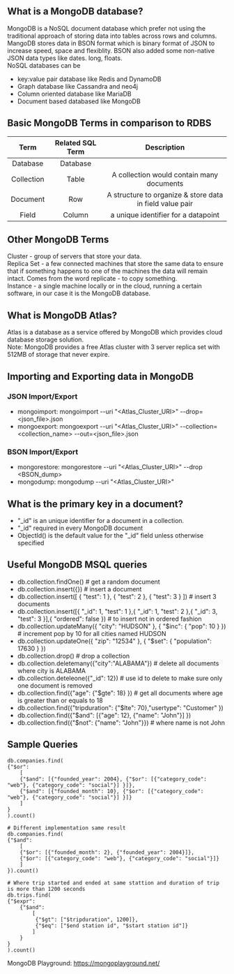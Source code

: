 ## What is a MongoDB database?
MongoDB is a NoSQL document database which prefer not using the traditional approach of storing data into tables across rows and columns. MangoDB stores data in BSON format which is binary format of JSON to increase speed, space and flexiblity. BSON also added some non-native JSON data types like dates. long, floats. <br>
NoSQL databases can be
- key:value pair database like Redis and DynamoDB 
- Graph database like Cassandra and neo4j
- Column oriented database like MariaDB
- Document based databased like MongoDB

## Basic MongoDB Terms in comparison to RDBS
| Term | Related SQL Term | Description |
| :-------------:|:-------------:| :-------------:| 
| Database | Database ||
| Collection | Table | A collection would contain many documents |
| Document | Row | A structure to organize & store data in field value pair |
| Field | Column | a unique identifier for a datapoint |

## Other MongoDB Terms
Cluster - group of servers that store your data. <br>
Replica Set - a few connected machines that store the same data to ensure that if something happens to one of the machines the data will remain intact. Comes from the word replicate - to copy something. <br>
Instance - a single machine locally or in the cloud, running a certain software, in our case it is the MongoDB database. <br>

## What is MongoDB Atlas?
Atlas is a database as a service offered by MongoDB which provides cloud database storage solution.<br>
Note: MongoDB provides a free Atlas cluster with 3 server replica set with 512MB of storage that never expire.

## Importing and Exporting data in MongoDB
### JSON Import/Export
- mongoimport: mongoimport --uri "<Atlas_Cluster_URI>" --drop=<json_file>.json
- mongoexport: mongoexport --uri "<Atlas_Cluster_URI>" --collection=<collection_name> --out=<json_file>.json

### BSON Import/Export
- mongorestore: mongorestore --uri "<Atlas_Cluster_URI>" --drop <BSON_dump>
- mongodump: mongodump --uri "<Atlas_Cluster_URI>"

## What is the primary key in a document?
- "_id" is an unique identifier for a document in a collection.
- "_id" required in every MongoDB document
- ObjectId() is the default value for the "_id" field unless otherwise specified

## Useful MongoDB MSQL queries
- db.collection.findOne() # get a random document
- db.collection.insert({}) # insert a document
- db.collection.insert([ { "test": 1 }, { "test": 2 }, { "test": 3 } ]) # insert 3 documents
- db.collection.insert([{ "_id": 1, "test": 1 },{ "_id": 1, "test": 2 },{ "_id": 3, "test": 3 }],{ "ordered": false }) # to insert not in ordered fashion
- db.collection.updateMany({ "city": "HUDSON" }, { "$inc": { "pop": 10 } }) # increment pop by 10 for all cities named HUDSON
- db.collection.updateOne({ "zip": "12534" }, { "$set": { "population": 17630 } })
- db.collection.drop() # drop a collection
- db.collection.deletemany({"city":"ALABAMA"}) # delete all documents where city is ALABAMA
- db.collection.deteleone({"_id": 12}) # use id to delete to make sure only one document is removed
- db.collection.find({"age": {"$gte": 18} }) # get all documents where age is greater than or equals to 18
- db.collection.find({"tripduration": {"$lte": 70},"usertype": "Customer" })
- db.collection.find({"$and": [{"age": 12}, {"name": "John"}] })
- db.collection.find({"$not": {"name": "John"}}) # where name is not John


## Sample Queries
```mql
db.companies.find(
{"$or": 
    [
	{"$and": [{"founded_year": 2004}, {"$or": [{"category_code": "web"}, {"category_code": "social"}] }]},
	{"$and": [{"founded_month": 10}, {"$or": [{"category_code": "web"}, {"category_code": "social"}] }]}	
    ]
}
).count()

# Different implementation same result
db.companies.find(
{"$and": 
    [
	{"$or": [{"founded_month": 2}, {"founded_year": 2004}]}, 
	{"$or": [{"category_code": "web"}, {"category_code": "social"}]}
    ]
}).count()

# Where trip started and ended at same stattion and duration of trip is more than 1200 seconds
db.trips.find(
{"$expr": 
    {"$and": 
        [
         {"$gt": ["$tripduration", 1200]},
         {"$eq": ["$end station id", "$start station id"]}
        ]
    }
}
).count()
```
MongoDB Playground: https://mongoplayground.net/
